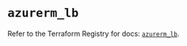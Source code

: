 # `azurerm_lb`

Refer to the Terraform Registry for docs: [`azurerm_lb`](https://registry.terraform.io/providers/hashicorp/azurerm/3.93.0/docs/resources/lb).
